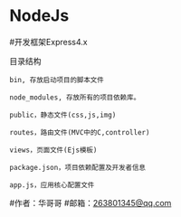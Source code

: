 # NodeJs


#开发框架Express4.x


  目录结构
  
    bin, 存放启动项目的脚本文件
    
    node_modules, 存放所有的项目依赖库。
    
    public，静态文件(css,js,img)
    
    routes，路由文件(MVC中的C,controller)
    
    views，页面文件(Ejs模板)
    
    package.json，项目依赖配置及开发者信息
    
    app.js，应用核心配置文件
    
    
#作者：华哥哥
#邮箱：263801345@qq.com
